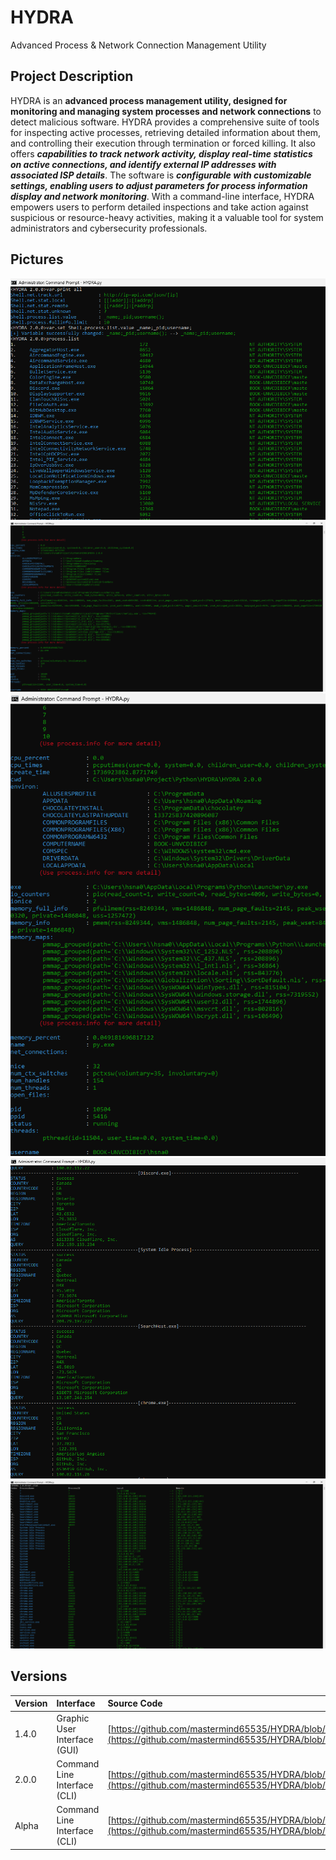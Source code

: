 # HYDRA
Advanced Process &amp; Network Connection Management Utility

## Project Description
HYDRA is an **advanced process management utility, designed for monitoring and managing system processes and network connections** to detect malicious software.
HYDRA provides a comprehensive suite of tools for inspecting active processes, retrieving detailed information about them, and controlling their execution through termination or forced killing.
It also offers ***capabilities to track network activity, display real-time statistics on active connections, and identify external IP addresses with associated ISP details***.
The software is ***configurable with customizable settings, enabling users to adjust parameters for process information display and network monitoring***.
With a command-line interface, HYDRA empowers users to perform detailed inspections and take action against suspicious or resource-heavy activities, making it a valuable tool for system administrators and cybersecurity professionals.

## Pictures
<img src="screenshot.png">
<img src="screenshot2.png">
<img src="screenshot3.png">
<img src="screenshot4.png">
<img src="screenshot5.png">

## Versions
| Version          | Interface                        | Source Code                                                                                                                                                            |
|:-----------------|:---------------------------------|:-----------------------------------------------------------------------------------------------------------------------------------------------------------------------|
| 1.4.0            | Graphic User Interface (GUI)     | [https://github.com/mastermind65535/HYDRA/blob/main/HYDRA/HYDRA%201.4.0/HYDRA.py](https://github.com/mastermind65535/HYDRA/blob/main/HYDRA/HYDRA%201.4.0/HYDRA.py)     |
| 2.0.0            | Command Line Interface (CLI)     | [https://github.com/mastermind65535/HYDRA/blob/main/HYDRA/HYDRA%202.0.0/HYDRA.py](https://github.com/mastermind65535/HYDRA/blob/main/HYDRA/HYDRA%202.0.0/HYDRA.py)     |
| Alpha            | Command Line Interface (CLI)     | [https://github.com/mastermind65535/HYDRA/blob/main/HYDRA/HYDRA%201.4.0/HYDRA.py](https://github.com/mastermind65535/HYDRA/blob/main/HYDRA/HYDRA%201.4.0/HYDRA.py)     |
